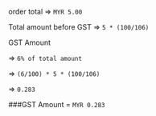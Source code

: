 order total => `MYR 5.00`

Total amount before GST => `5 * (100/106)`

GST Amount 

=> `6% of total amount`
           
=> `(6/100) * 5 * (100/106)`

=> `0.283`

###GST Amount = `MYR 0.283`